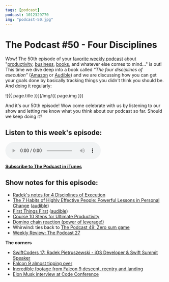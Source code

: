 ```yaml
---
tags: [podcast]
podcast: 1012329770
img: "podcast-50.jpg"
---
```


# The Podcast #50 - Four Disciplines

Wow! The 50th episode of your [favorite weekly podcast][p] about "[productivity](/productivity), [business](/business), [books](/books), and whatever else comes to mind..." is out! This time we dive deep into a book called *"The four disciplines of execution"* ([Amazon][am] or [Audible][au]) and we are discussing how you can get your goals done by basically tracking things you didn't think you should be. And doing it regularly:

<!--More-->

![{{ page.title }}](/img/{{ page.img }})

And it's our 50th episode! Wow come celebrate with us by listening to our show and letting me know what you think about our podcast so far. Should we keep doing it?

## Listen to this week's episode:

<audio controls>
<source src="https://files.nozbe.com/podcast/050.mp3" type="audio/mpeg">
</audio>

**[Subscribe to The Podcast in iTunes][i]**

## Show notes for this episode:

* [Radek's notes for 4 Disciplines of Execution](http://radex.io/books/4dx/)
* [The 7 Habits of Highly Effective People: Powerful Lessons in Personal Change](http://www.amazon.com/Habits-Highly-Effective-People-Powerful/dp/1451639619/) ([audible](http://www.audible.com/pd/Business/The-7-Habits-of-Highly-Effective-People-Audiobook/B002V5HAL4/))
* [First Things First](http://www.amazon.com/First-Things-Stephen-R-Covey/dp/0684802031/) ([audible](http://www.audible.com/pd/Business/First-Things-First-Audiobook/B002V02X6Q/))
* [Course 10 Steps for Ultimate Productivity](https://www.youtube.com/playlist?list=PL4VGcOPPsP4OnVuDc-4D0PXzlKET4FhgL)
* [Domino chain reaction (power of leverage!)](https://www.youtube.com/watch?v=y97rBdSYbkg)
* Whirwind: ties back to [The Podcast 49: Zero sum game](/podcast-49)
* [Weekly Review: The Podcast 27](/podcast-27)

**The corners**
  
* [SwiftCoders 17: Radek Pietruszewski - iOS Developer & Swift Summit Speaker](http://swiftcoders.podbean.com/e/17-radek-pietruszewski-ios-developer-at-nozbe/)
* [Falcon 9 almost tipping over](http://imgur.com/a/v1hUd)
* [Incredible footage from Falcon 9 descent, reentry and landing](https://www.youtube.com/watch?v=4jEz03Z8azc)
* [Elon Musk interview at Code Conference](https://www.youtube.com/watch?v=wsixsRI-Sz4)



[am]: https://www.amazon.com/dp/1982156988?tag=sliwinski-20
[au]: https://www.audible.com/pd/B00DD0846Q?tag=sliwinski-20
[e]: /podcast-50
[p]: /podcast
[n]: https://michael.gratis/nozbe
[r]: https://michael.gratis/radex
[i]: https://michael.gratis/thepodcast
